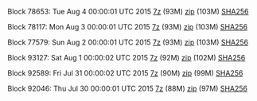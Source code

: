 Block 78653: Tue Aug  4 00:00:01 UTC 2015 [7z](https://transfer.sh/10ISvH/bootstrap.dat.20150804.7z) (93M) [zip](https://transfer.sh/76PHe/bootstrap.dat.20150804.zip) (103M) [SHA256](https://transfer.sh/12deyB/sha256.txt)

Block 78117: Mon Aug  3 00:00:01 UTC 2015 [7z](https://transfer.sh/eYJU1/bootstrap.dat.20150803.7z) (93M) [zip](https://transfer.sh/1fCLno/bootstrap.dat.20150803.zip) (103M) [SHA256](https://transfer.sh/SVzBE/sha256.txt)

Block 77579: Sun Aug  2 00:00:01 UTC 2015 [7z](https://transfer.sh/9whuB/bootstrap.dat.20150802.7z) (93M) [zip](https://transfer.sh/mJjKe/bootstrap.dat.20150802.zip) (103M) [SHA256](https://transfer.sh/M3XD6/sha256.txt)

Block 93127: Sat Aug  1 00:00:02 UTC 2015 [7z](https://transfer.sh/uMTyE/bootstrap.dat.20150801.7z) (92M) [zip](https://transfer.sh/15jmGD/bootstrap.dat.20150801.zip) (102M) [SHA256](https://transfer.sh/16M4xF/sha256.txt)

Block 92589: Fri Jul 31 00:00:02 UTC 2015 [7z](https://transfer.sh/hzFOy/bootstrap.dat.20150731.7z) (90M) [zip](https://transfer.sh/1gPkCr/bootstrap.dat.20150731.zip) (99M) [SHA256](https://transfer.sh/kqATc/sha256.txt)

Block 92046: Thu Jul 30 00:00:01 UTC 2015 [7z](https://transfer.sh/12k4Jw/bootstrap.dat.20150730.7z) (88M) [zip](https://transfer.sh/dFAqk/bootstrap.dat.20150730.zip) (97M) [SHA256](https://transfer.sh/NhSqC/sha256.txt)
